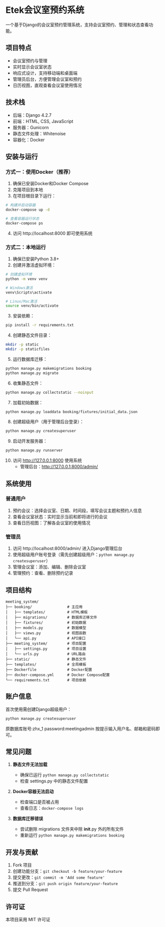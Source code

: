 # Etek会议室预约系统

一个基于Django的会议室预约管理系统，支持会议室预约、管理和状态查看功能。

## 项目特点

- 会议室预约与管理
- 实时显示会议室状态
- 响应式设计，支持移动端和桌面端
- 管理员后台，方便管理会议室和预约
- 日历视图，直观查看会议室使用情况

## 技术栈

- 后端：Django 4.2.7
- 前端：HTML, CSS, JavaScript
- 服务器：Gunicorn
- 静态文件处理：Whitenoise
- 容器化：Docker

## 安装与运行

### 方式一：使用Docker（推荐）

1. 确保已安装Docker和Docker Compose
2. 克隆项目到本地
3. 在项目根目录下运行：

```bash
# 构建并启动容器
docker-compose up -d

# 查看容器运行状态
docker-compose ps
```

4. 访问 http://localhost:8000 即可使用系统

### 方式二：本地运行

1. 确保已安装Python 3.8+
2. 创建并激活虚拟环境：

```bash
# 创建虚拟环境
python -m venv venv

# Windows激活
venv\Scripts\activate

# Linux/Mac激活
source venv/bin/activate
```

3. 安装依赖：

```bash
pip install -r requirements.txt
```

4. 创建静态文件目录：

```bash
mkdir -p static
mkdir -p staticfiles
```

5. 运行数据库迁移：

```bash
python manage.py makemigrations booking
python manage.py migrate
```

6. 收集静态文件：

```bash
python manage.py collectstatic --noinput
```

7. 加载初始数据：

```bash
python manage.py loaddata booking/fixtures/initial_data.json
```

8. 创建超级用户（用于管理后台登录）：

```bash
python manage.py createsuperuser
```

9. 启动开发服务器：

```bash
python manage.py runserver
```

10. 访问 http://127.0.0.1:8000 使用系统
    - 管理后台：http://127.0.0.1:8000/admin/

## 系统使用

### 普通用户

1. 预约会议：选择会议室、日期、时间段，填写会议主题和预约人信息
2. 查看会议室状态：实时显示当前和即将进行的会议
3. 查看日历视图：了解各会议室的使用情况

### 管理员

1. 访问 http://localhost:8000/admin/ 进入Django管理后台
2. 使用超级用户账号登录（需先创建超级用户：`python manage.py createsuperuser`）
3. 管理会议室：添加、编辑、删除会议室
4. 管理预约：查看、删除预约记录

## 项目结构

```
meeting_system/
├── booking/                # 主应用
│   ├── templates/          # HTML模板
│   ├── migrations/         # 数据库迁移文件
│   ├── fixtures/           # 初始数据
│   ├── models.py           # 数据模型
│   ├── views.py            # 视图函数
│   └── api.py              # API接口
├── meeting_system/         # 项目配置
│   ├── settings.py         # 项目设置
│   └── urls.py             # URL路由
├── static/                 # 静态文件
├── templates/              # 全局模板
├── Dockerfile              # Docker配置
├── docker-compose.yml      # Docker Compose配置
└── requirements.txt        # 项目依赖
```

## 账户信息

首次使用需创建Django超级用户：

```bash
python manage.py createsuperuser
```
原数据库账号:zhx_1
password:meetingadmin
按提示输入用户名、邮箱和密码即可。

## 常见问题

1. **静态文件无法加载**
   - 确保已运行 `python manage.py collectstatic`
   - 检查 settings.py 中的静态文件配置

2. **Docker容器无法启动**
   - 检查端口是否被占用
   - 查看日志：`docker-compose logs`

3. **数据库迁移错误**
   - 尝试删除 migrations 文件夹中除 __init__.py 外的所有文件
   - 重新运行 `python manage.py makemigrations booking`

## 开发与贡献

1. Fork 项目
2. 创建功能分支：`git checkout -b feature/your-feature`
3. 提交更改：`git commit -m 'Add some feature'`
4. 推送到分支：`git push origin feature/your-feature`
5. 提交 Pull Request

## 许可证

本项目采用 MIT 许可证 